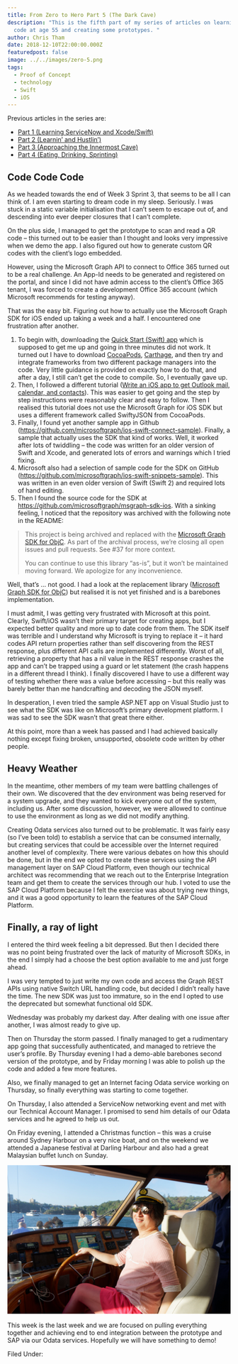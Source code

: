 ```yaml
---
title: From Zero to Hero Part 5 (The Dark Cave)
description: "This is the fifth part of my series of articles on learning to
  code at age 55 and creating some prototypes. "
author: Chris Tham
date: 2018-12-10T22:00:00.000Z
featuredpost: false
image: ../../images/zero-5.png
tags:
  - Proof of Concept
  - technology
  - Swift
  - iOS
---
```


Previous articles in the series are:

- [Part 1 (Learning ServiceNow and Xcode/Swift)](/blog/2018-11-01-from-zero-to-hero-hopefully-–-part-1-learning-servicenow-and-xcode-swift/)
- [Part 2 (Learnin’ and Hustlin’)](/blog/2018-11-08-from-zero-to-hero-hopefully-–-part-2-learnin’%E2%80%8B-and-hustlin’%E2%80%8B/)
- [Part 3 (Approaching the Innermost Cave)](/blog/2018-11-21-from-zero-to-hero-hopefully-–-part-3-approach-to-the-inmost-cave/)
- [Part 4 (Eating, Drinking, Sprinting)](/blog/2018-11-28-from-zero-to-hero-hopefully-–-part-4-eating-drinking-sprinting/)

## Code Code Code

As we headed towards the end of Week 3 Sprint 3, that seems to be all I can think of. I am even starting to dream code in my sleep. Seriously. I was stuck in a static variable initialisation that I can’t seem to escape out of, and descending into ever deeper closures that I can’t complete.

On the plus side, I managed to get the prototype to scan and read a QR code – this turned out to be easier than I thought and looks very impressive when we demo the app. I also figured out how to generate custom QR codes with the client’s logo embedded.

However, using the Microsoft Graph API to connect to Office 365 turned out to be a real challenge. An App-Id needs to be generated and registered on the portal, and since I did not have admin access to the client’s Office 365 tenant, I was forced to create a development Office 365 account (which Microsoft recommends for testing anyway).

That was the easy bit. Figuring out how to actually use the Microsoft Graph SDK for iOS ended up taking a week and a half. I encountered one frustration after another.

1. To begin with, downloading the [Quick Start (Swift) app](https://developer.microsoft.com/en-us/graph/quick-start?platform=option-ios-swift) which is supposed to get me up and going in three minutes did not work. It turned out I have to download [CocoaPods](https://cocoapods.org/), [Carthage](https://github.com/Carthage/Carthage), and then try and integrate frameworks from two different package managers into the code. Very little guidance is provided on exactly how to do that, and after a day, I still can’t get the code to compile. So, I eventually gave up.
2. Then, I followed a different tutorial ([Write an iOS app to get Outlook mail, calendar, and contacts](https://docs.microsoft.com/en-us/outlook/rest/ios-tutorial)). This was easier to get going and the step by step instructions were reasonably clear and easy to follow. Then I realised this tutorial does not use the Microsoft Graph for iOS SDK but uses a different framework called SwiftyJSON from CocoaPods.
3. Finally, I found yet another sample app in Github (<https://github.com/microsoftgraph/ios-swift-connect-sample>). Finally, a sample that actually uses the SDK that kind of works. Well, it worked after lots of twiddling – the code was written for an older version of Swift and Xcode, and generated lots of errors and warnings which I tried fixing.
4. Microsoft also had a selection of sample code for the SDK on GitHub (<https://github.com/microsoftgraph/ios-swift-snippets-sample>). This was written in an even older version of Swift (Swift 2) and required lots of hand editing.
5. Then I found the source code for the SDK at <https://github.com/microsoftgraph/msgraph-sdk-ios>. With a sinking feeling, I noticed that the repository was archived with the following note in the README:

> This project is being archived and replaced with the [Microsoft Graph SDK for ObjC](https://github.com/microsoftgraph/msgraph-sdk-objc). As part of the archival process, we’re closing all open issues and pull requests. See #37 for more context.
>
> You can continue to use this library “as-is”, but it won’t be maintained moving forward. We apologize for any inconvenience.

Well, that’s … not good. I had a look at the replacement library ([Microsoft Graph SDK for ObjC](https://github.com/microsoftgraph/msgraph-sdk-objc)) but realised it is not yet finished and is a barebones implementation.

I must admit, I was getting very frustrated with Microsoft at this point. Clearly, Swift/iOS wasn’t their primary target for creating apps, but I expected better quality and more up to date code from them. The SDK itself was terrible and I understand why Microsoft is trying to replace it – it hard codes API return properties rather than self discovering from the REST response, plus different API calls are implemented differently. Worst of all, retrieving a property that has a nil value in the REST response crashes the app and can’t be trapped using a guard or let statement (the crash happens in a different thread I think). I finally discovered I have to use a different way of testing whether there was a value before accessing – but this really was barely better than me handcrafting and decoding the JSON myself.

In desperation, I even tried the sample ASP.NET app on Visual Studio just to see what the SDK was like on Microsoft’s primary development platform. I was sad to see the SDK wasn’t that great there either.

At this point, more than a week has passed and I had achieved basically nothing except fixing broken, unsupported, obsolete code written by other people.

## Heavy Weather

In the meantime, other members of my team were battling challenges of their own. We discovered that the dev environment was being reserved for a system upgrade, and they wanted to kick everyone out of the system, including us. After some discussion, however, we were allowed to continue to use the environment as long as we did not modify anything.

Creating Odata services also turned out to be problematic. It was fairly easy (so I’ve been told) to establish a service that can be consumed internally, but creating services that could be accessible over the Internet required another level of complexity. There were various debates on how this should be done, but in the end we opted to create these services using the API management layer on SAP Cloud Platform, even though our technical architect was recommending that we reach out to the Enterprise Integration team and get them to create the services through our hub. I voted to use the SAP Cloud Platform because I felt the exercise was about trying new things, and it was a good opportunity to learn the features of the SAP Cloud Platform.

## Finally, a ray of light

I entered the third week feeling a bit depressed. But then I decided there was no point being frustrated over the lack of maturity of Microsoft SDKs, in the end I simply had a choose the best option available to me and just forge ahead.

I was very tempted to just write my own code and access the Graph REST APIs using native Switch URL handling code, but decided I didn’t really have the time. The new SDK was just too immature, so in the end I opted to use the deprecated but somewhat functional old SDK.

Wednesday was probably my darkest day. After dealing with one issue after another, I was almost ready to give up.

Then on Thursday the storm passed. I finally managed to get a rudimentary app going that successfully authenticated, and managed to retrieve the user’s profile. By Thursday evening I had a demo-able barebones second version of the prototype, and by Friday morning I was able to polish up the code and added a few more features.

Also, we finally managed to get an Internet facing Odata service working on Thursday, so finally everything was starting to come together.

On Thursday, I also attended a ServiceNow networking event and met with our Technical Account Manager. I promised to send him details of our Odata services and he agreed to help us out.

On Friday evening, I attended a Christmas function – this was a cruise around Sydney Harbour on a very nice boat, and on the weekend we attended a Japanese festival at Darling Harbour and also had a great Malaysian buffet lunch on Sunday.

![Sydney Harbour cruise](../../images/zero-5a.png "Sydney Harbour cruise")

This week is the last week and we are focused on pulling everything together and achieving end to end integration between the prototype and SAP via our Odata services. Hopefully we will have something to demo!

Filed Under:
